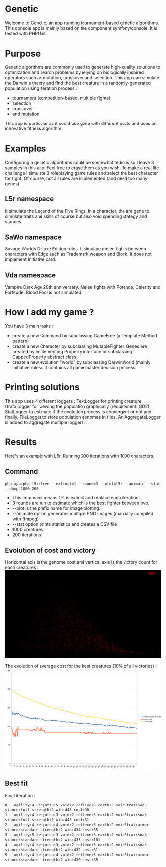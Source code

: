 # Genetic

Welcome to Genetic, an app running tournament-based genetic algorithms.
This console app is mainly based on the component symfony/console.
It is tested with PHPUnit.

# Purpose

Genetic algorithms are commonly used to generate high-quality solutions to optimization and search problems 
by relying on biologically inspired operators such as mutation, crossover and selection.
This app can simulate the Darwin's theory and find the best creature in a randomly-generated population using iteration process :
* tournament (competition-based, multiple fights)
* selection
* crossover 
* and mutation

This app is particular as it could use gene with different costs and uses an innovative fitness algorithm.

# Examples

Configuring a genetic algorithms could be somewhat tedious so I leave 3 samples in this app.
Feel free to erase them as you wish. To make a real life challenge I simulate 3 roleplaying game rules
and select the best character for fight. Of course, not all rules are implemented (and need too many genes)

## L5r namespace

It simulate the Legend of the Five Rings. In a character, the are gene to simulate traits and skills of course but also void spending stategy and stances.

## SaWo namespace

Savage Worlds Deluxe Edition rules. It simulate melee fights between characters with Edge such as Trademark weapon and Block. It does not 
implement Initiative card.

## Vda namespace

Vampire Dark Age 20th anniversary. Melee fights with Potence, Celerity and Fortitude. Blood Pool is not simulated.

# How I add my game ?

You have 3 main tasks :
* create a new Command by subclassing GameFree (a Template Method pattern)
* create a new Character by subclassing MutableFighter. Genes are created by implementing Property interface or subclassing CappedProperty abstract class
* create a new evolution "world" by subclassing DarwinWorld (mainly initiative rules). It contains all game master decision process.

# Printing solutions

This app uses 4 different loggers : TextLogger for printing creature, GrafxLogger for viewing the population graphically (requirement: GD2), 
StatLogger to estimate if the evolution process is convergent or not and finally, FileLogger to store population genomes in files.
An AggregateLogger is added to aggregate multiple loggers.

# Results

Here's an example with L5r. Running 200 iterations with 1000 characters.

## Command
```
php app.php l5r:free --extinct=1 --round=3 --plot=l5r --animate --stat --dump 1000 200
```

* This command means 1% is extinct and replace each iteration.
* 3 rounds are run to estimate which is the best fighter between two.
* --plot is the prefix name for image plotting.
* --animate option generates multiple PNG images (manually compiled with ffmpeg)
* --stat option prints statistics and creates a CSV file
* 1000 creatures
* 200 iterations

## Evolution of cost and victory
Horizontal axis is the genome cost and vertical axis is the victory count for each creatures :
![Evolution of population](/doc/l5r-200.gif)

The evolution of average cost for the best creatures (10% of all victories) :
![Convergent cost](/doc/l5r-conv.png)

## Best fit
Final iteration :
```
0 - agility:4 kenjutsu:5 void:2 reflexe:5 earth:2 voidStrat:soak stance:full strength:2 win:445 cost:90
1 - agility:4 kenjutsu:3 void:2 reflexe:5 earth:2 voidStrat:soak stance:full strength:2 win:443 cost:81
2 - agility:4 kenjutsu:4 void:2 reflexe:5 earth:2 voidStrat:armor stance:standard strength:2 win:434 cost:85
3 - agility:5 kenjutsu:3 void:2 reflexe:5 earth:2 voidStrat:soak stance:standard strength:2 win:433 cost:101
4 - agility:4 kenjutsu:3 void:2 reflexe:5 earth:2 voidStrat:soak stance:standard strength:2 win:432 cost:81
5 - agility:4 kenjutsu:4 void:2 reflexe:5 earth:2 voidStrat:armor stance:standard strength:2 win:430 cost:85
```